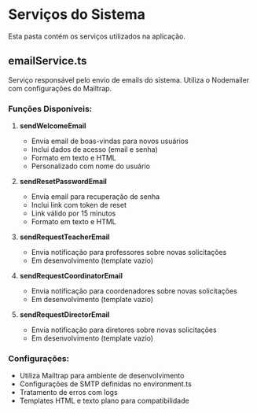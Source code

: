 # Serviços do Sistema

Esta pasta contém os serviços utilizados na aplicação.

## emailService.ts

Serviço responsável pelo envio de emails do sistema. Utiliza o Nodemailer com configurações do Mailtrap.

### Funções Disponíveis:

1. **sendWelcomeEmail**
   - Envia email de boas-vindas para novos usuários
   - Inclui dados de acesso (email e senha)
   - Formato em texto e HTML
   - Personalizado com nome do usuário

2. **sendResetPasswordEmail**
   - Envia email para recuperação de senha
   - Inclui link com token de reset
   - Link válido por 15 minutos
   - Formato em texto e HTML

3. **sendRequestTeacherEmail**
   - Envia notificação para professores sobre novas solicitações
   - Em desenvolvimento (template vazio)

4. **sendRequestCoordinatorEmail**
   - Envia notificação para coordenadores sobre novas solicitações
   - Em desenvolvimento (template vazio)

5. **sendRequestDirectorEmail**
   - Envia notificação para diretores sobre novas solicitações
   - Em desenvolvimento (template vazio)

### Configurações:
- Utiliza Mailtrap para ambiente de desenvolvimento
- Configurações de SMTP definidas no environment.ts
- Tratamento de erros com logs
- Templates HTML e texto plano para compatibilidade 